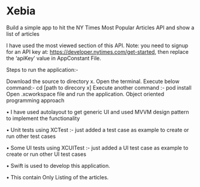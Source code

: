 # Xebia

Build a simple app to hit the NY Times Most Popular Articles API and show a list of articles

I have used the most viewed section of this API. Note: you need to signup for an API key at: https://developer.nytimes.com/get-started, then replace the ‘apiKey’ value in AppConstant File.

Steps to run the application:-

Download the source to directory x.
Open the terminal.
Execute below command:- cd [path to direcory x]
Execute another command :- pod install
Open .xcworkspace file and run the application.
Object oriented programming approach

• I have used autolayout to get generic UI and used MVVM design pattern to implement the functionality

• Unit tests using XCTest :- just added a test case as example to create or run other test cases

• Some UI tests using XCUITest :- just added a UI test case as example to create or run other UI test cases

• Swift is used to develop this application.

• This contain Only Listing of the articles.

